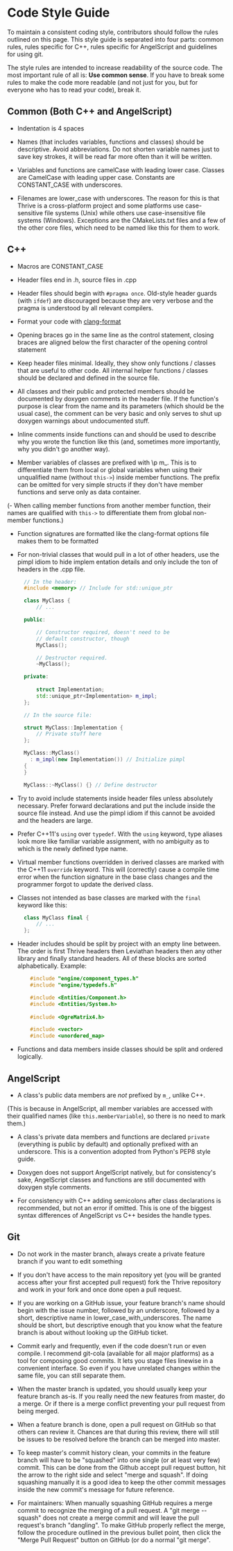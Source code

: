 Code Style Guide
================

To maintain a consistent coding style, contributors should follow the rules 
outlined on this page. This style guide is separated into four parts: common 
rules, rules specific for C++, rules specific for AngelScript and guidelines for
using git.

The style rules are intended to increase readability of the source code. The 
most important rule of all is: **Use common sense**. If you have to break 
some rules to make the code more readable (and not just for you, but for 
everyone who has to read your code), break it.

Common (Both C++ and AngelScript)
--------------------------------------

- Indentation is 4 spaces

- Names (that includes variables, functions and classes) should be descriptive.
  Avoid abbreviations. Do not shorten variable names just to save key strokes, 
  it will be read far more often than it will be written.

- Variables and functions are camelCase with leading lower case. Classes are 
  CamelCase with leading upper case. Constants are CONSTANT_CASE with 
  underscores.

- Filenames are lower_case with underscores. The reason for this is
  that Thrive is a cross-platform project and some platforms use
  case-sensitive file systems (Unix) while others use case-insensitive
  file systems (Windows). Exceptions are the CMakeLists.txt files and
  a few of the other core files, which need to be named like this for
  them to work.

C++
---

- Macros are CONSTANT_CASE

- Header files end in .h, source files in .cpp

- Header files should begin with `#pragma once`. Old-style header 
  guards (with `ifdef`) are discouraged because they are very verbose and
  the pragma is understood by all relevant compilers.
  
- Format your code with [clang-format](clang_format.md)

- Opening braces go in the same line as the control statement, closing braces
  are aligned below the first character of the opening control statement

- Keep header files minimal. Ideally, they show only functions / classes that
  are useful to other code. All internal helper functions / classes should be
  declared and defined in the source file.

- All classes and their public and protected members should be documented by
  doxygen comments in the header file. If the function's purpose is clear 
  from the name and its parameters (which should be the usual case), the 
  comment can be very basic and only serves to shut up doxygen warnings about
  undocumented stuff.

- Inline comments inside functions can and should be used to describe why
  you wrote the function like this (and, sometimes more importantly, why you
  didn't go another way).

- Member variables of classes are prefixed with \p m_. This is to 
  differentiate them from local or global variables when using their 
  unqualified name (without `this->`) inside member functions. The prefix can
  be omitted for very simple structs if they don't have member functions and
  serve only as data container.

(- When calling member functions from another member function, their names are
  qualified with `this->` to differentiate them from global non-member 
  functions.)

- Function signatures are formatted like the clang-format options file makes them to be formatted

- For non-trivial classes that would pull in a lot of other headers, use the pimpl idiom to hide implem  entation details and only include the ton of headers in the .cpp file.

  ```cpp
    // In the header:
    #include <memory> // Include for std::unique_ptr

    class MyClass {
        // ...

    public:

        // Constructor required, doesn't need to be
        // default constructor, though
        MyClass();

        // Destructor required.
        ~MyClass();

    private:
      
        struct Implementation;
        std::unique_ptr<Implementation> m_impl;
    };
  ```
  
  ```cpp
    // In the source file:

    struct MyClass::Implementation {
        // Private stuff here
    };

    MyClass::MyClass()
      : m_impl(new Implementation()) // Initialize pimpl
    {
    }

    MyClass::~MyClass() {} // Define destructor
  ```
  
- Try to avoid include statements inside header files unless
  absolutely necessary. Prefer forward declarations and put the
  include inside the source file instead. And use the pimpl idiom if
  this cannot be avoided and the headers are large.

- Prefer C++11's `using` over `typedef`. With the `using` keyword, type 
  aliases look more like familiar variable assignment, with no ambiguity as
  to which is the newly defined type name.

- Virtual member functions overridden in derived classes are marked with the 
  C++11 `override` keyword. This will (correctly) cause a compile time error 
  when the function signature in the base class changes and the programmer 
  forgot to update the derived class.

- Classes not intended as base classes are marked with the `final` keyword
  like this:
  
  ```cpp
    class MyClass final {
        // ...
    };
  ```

- Header includes should be split by project with an empty line
  between. The order is first Thrive headers then Leviathan headers
  then any other library and finally standard headers. All of these
  blocks are sorted alphabetically. Example:

  ```cpp
      #include "engine/component_types.h"
      #include "engine/typedefs.h"

      #include <Entities/Component.h>
      #include <Entities/System.h>
      
      #include <OgreMatrix4.h>

      #include <vector>
      #include <unordered_map>
  ```

- Functions and data members inside classes should be split and ordered logically.


AngelScript
-----------

- A class's public data members are *not* prefixed by `m_`, unlike C++. 

(This is because in AngelScript, all member variables are accessed with their qualified
  names (like `this.memberVariable`), so there is no need to mark them.)

- A class's private data members and functions are declared `private`
  (everything is public by default) and optionally prefixed with an
  underscore. This is a convention adopted from Python's PEP8 style
  guide.

- Doxygen does not support AngelScript natively, but for consistency's sake, AngelScript 
  classes and functions are still documented with doxygen style comments.

- For consistency with C++ adding semicolons after class declarations
  is recommended, but not an error if omitted. This is one of the
  biggest syntax differences of AngelScript vs C++ besides the handle
  types.

Git
---

- Do not work in the master branch, always create a private feature branch
  if you want to edit something
  
- If you don't have access to the main repository yet (you will be
  granted access after your first accepted pull request) fork the
  Thrive repository and work in your fork and once done open a pull
  request.

- If you are working on a GitHub issue, your feature branch's name should
  begin with the issue number, followed by an underscore, followed by a
  short, descriptive name in lower_case_with_underscores. The name should
  be short, but descriptive enough that you know what the feature branch is
  about without looking up the GitHub ticket.

- Commit early and frequently, even if the code doesn't run or even compile.
  I recommend git-cola (available for all major platforms) as a tool for
  composing good commits. It lets you stage files linewise in a convenient
  interface. So even if you have unrelated changes within the same file,
  you can still separate them.

- When the master branch is updated, you should usually keep your
  feature branch as-is. If you really need the new features from
  master, do a merge. Or if there is a merge conflict preventing your
  pull request from being merged.

- When a feature branch is done, open a pull request on GitHub so that others
  can review it. Chances are that during this review, there will still be
  issues to be resolved before the branch can be merged into master.

- To keep master's commit history clean, your commits in the feature
  branch will have to be "squashed" into one single (or at least very
  few) commit.  This can be done from the Github accept pull request
  button, hit the arrow to the right side and select "merge and
  squash". If doing squashing manually it is a good idea to keep the
  other commit messages inside the new commit's message for future
  reference.

- For maintainers: When manually squashing GitHub requires a merge commit to recognize the merging
  of a pull request. A "git merge --squash" does not create a merge commit and
  will leave the pull request's branch "dangling". To make GitHub properly
  reflect the merge, follow the procedure outlined in the previous bullet
  point, then click the "Merge Pull Request" button on GitHub (or do a 
  normal "git merge".
